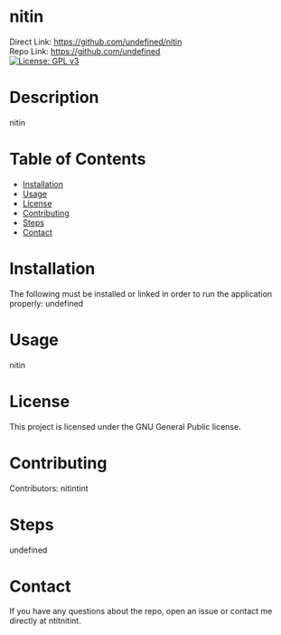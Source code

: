 # nitin
  Direct Link: https://github.com/undefined/nitin
  <br/>
  Repo Link: https://github.com/undefined
  <br/>
  [![License: GPL v3](https://img.shields.io/badge/License-GPLv3-blue.svg)](https://www.gnu.org/licenses/gpl-3.0)
  # Description
  nitin
  
  # Table of Contents 
  * [Installation](#installation)
  * [Usage](#usage)
  * [License](#license)
  * [Contributing](#contributing)
  * [Steps](#steps)
  * [Contact](#contact)
  
  # Installation
  The following must be installed or linked in order to run the application properly: undefined
  
  # Usage
  ​nitin
 
  # License
  This project is licensed under the GNU General Public license.
  
  # Contributing
  ​Contributors: nitintint
  
  # Steps
  undefined
  
  # Contact
  If you have any questions about the repo, open an issue or contact me directly at ntitnitint.
